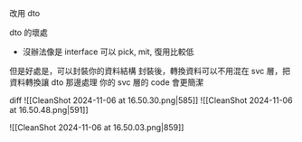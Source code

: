 

改用 dto


dto 的壞處
- 沒辦法像是 interface 可以 pick, mit, 復用比較低

但是好處是，可以封裝你的資料結構
封裝後，轉換資料可以不用混在 svc 層，把資料轉換讓 dto 那邊處理
你的 svc 層的 code 會更簡潔


diff
![[CleanShot 2024-11-06 at 16.50.30.png|585]]
![[CleanShot 2024-11-06 at 16.50.48.png|591]]


![[CleanShot 2024-11-06 at 16.50.03.png|859]]